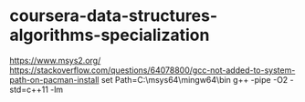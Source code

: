 # coursera-data-structures-algorithms-specialization
https://www.msys2.org/
https://stackoverflow.com/questions/64078800/gcc-not-added-to-system-path-on-pacman-install
set Path=C:\msys64\mingw64\bin
g++ -pipe -O2 -std=c++11 <filename> -lm
